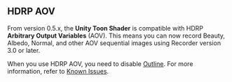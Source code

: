 <a id="AOV"></a>
## HDRP AOV

From version 0.5.x, the **Unity Toon Shader** is compatible with HDRP **Arbitrary Output Variables** (AOV). This means you can now record Beauty, Albedo, Normal, and other AOV sequential images using Recorder version 3.0 or later.

When you use HDRP AOV, you need to disable [Outline](Outline.md). For more information, refer to [Known Issues](Known-issue.md).




